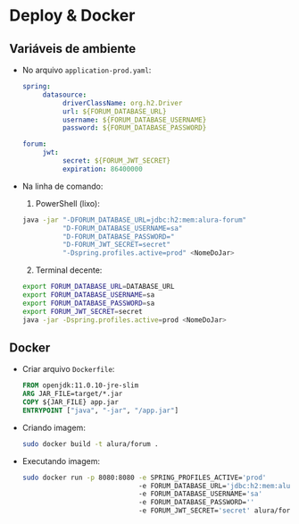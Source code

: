 # Deploy & Docker

## Variáveis de ambiente

- No arquivo `application-prod.yaml`:
	
	```yaml
	spring:  
		 datasource: 
			  driverClassName: org.h2.Driver  
			  url: ${FORUM_DATABASE_URL}  
			  username: ${FORUM_DATABASE_USERNAME}  
			  password: ${FORUM_DATABASE_PASSWORD}

	forum:  
		 jwt: 
		      secret: ${FORUM_JWT_SECRET}  
			  expiration: 86400000
	```

- Na linha de comando:

	1. PowerShell (lixo):
	
	```bash
	java -jar "-DFORUM_DATABASE_URL=jdbc:h2:mem:alura-forum"
			  "D-FORUM_DATABASE_USERNAME=sa"
			  "D-FORUM_DATABASE_PASSWORD="
			  "D-FORUM_JWT_SECRET=secret"
			  "-Dspring.profiles.active=prod" <NomeDoJar>
	```

	2. Terminal decente:

	```bash
	export FORUM_DATABASE_URL=DATABASE_URL
	export FORUM_DATABASE_USERNAME=sa
	export FORUM_DATABASE_PASSWORD=sa
	export FORUM_JWT_SECRET=secret
	java -jar -Dspring.profiles.active=prod <NomeDoJar>
	```

## Docker

- Criar arquivo `Dockerfile`:

	```dockerfile
	FROM openjdk:11.0.10-jre-slim  
	ARG JAR_FILE=target/*.jar  
	COPY ${JAR_FILE} app.jar  
	ENTRYPOINT ["java", "-jar", "/app.jar"]
	```

- Criando imagem:

	```bash
	sudo docker build -t alura/forum .
	```

- Executando imagem:

	```bash
	sudo docker run -p 8080:8080 -e SPRING_PROFILES_ACTIVE='prod'
								 -e FORUM_DATABASE_URL='jdbc:h2:mem:alura-forum'
								 -e FORUM_DATABASE_USERNAME='sa'
								 -e FORUM_DATABASE_PASSWORD=''
								 -e FORUM_JWT_SECRET='secret' alura/forum
	```
<!--stackedit_data:
eyJoaXN0b3J5IjpbLTE5MDE1NDEyMjJdfQ==
-->